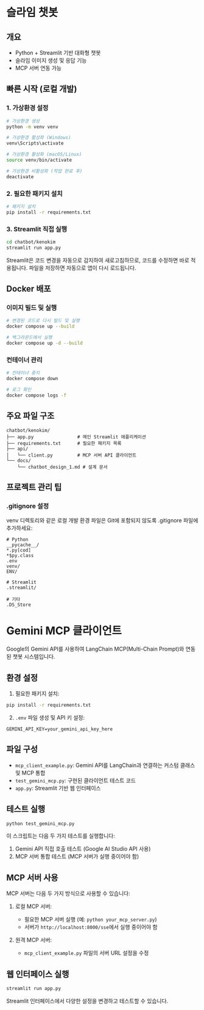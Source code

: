 # 슬라임 챗봇

## 개요
- Python + Streamlit 기반 대화형 챗봇
- 슬라임 이미지 생성 및 응답 기능
- MCP 서버 연동 가능

## 빠른 시작 (로컬 개발)

### 1. 가상환경 설정

```bash
# 가상환경 생성
python -m venv venv

# 가상환경 활성화 (Windows)
venv\Scripts\activate

# 가상환경 활성화 (macOS/Linux)
source venv/bin/activate

# 가상환경 비활성화 (작업 완료 후)
deactivate
```

### 2. 필요한 패키지 설치

```bash
# 패키지 설치
pip install -r requirements.txt
```

### 3. Streamlit 직접 실행

```bash
cd chatbot/kenokim
streamlit run app.py
```

Streamlit은 코드 변경을 자동으로 감지하여 새로고침하므로, 코드를 수정하면 바로 적용됩니다.
파일을 저장하면 자동으로 앱이 다시 로드됩니다.

## Docker 배포

### 이미지 빌드 및 실행

```bash
# 변경된 코드로 다시 빌드 및 실행
docker compose up --build

# 백그라운드에서 실행
docker compose up -d --build
```

### 컨테이너 관리

```bash
# 컨테이너 중지
docker compose down

# 로그 확인
docker compose logs -f
```

## 주요 파일 구조

```
chatbot/kenokim/
├── app.py                # 메인 Streamlit 애플리케이션
├── requirements.txt      # 필요한 패키지 목록
├── api/
│   └── client.py         # MCP 서버 API 클라이언트
└── docs/
    └── chatbot_design_1.md # 설계 문서
```

## 프로젝트 관리 팁

### .gitignore 설정

venv 디렉토리와 같은 로컬 개발 환경 파일은 Git에 포함되지 않도록 .gitignore 파일에 추가하세요:

```
# Python
__pycache__/
*.py[cod]
*$py.class
.env
venv/
ENV/

# Streamlit
.streamlit/

# 기타
.DS_Store
```

# Gemini MCP 클라이언트

Google의 Gemini API를 사용하여 LangChain MCP(Multi-Chain Prompt)와 연동된 챗봇 시스템입니다.

## 환경 설정

1. 필요한 패키지 설치:

```bash
pip install -r requirements.txt
```

2. `.env` 파일 생성 및 API 키 설정:

```
GEMINI_API_KEY=your_gemini_api_key_here
```

## 파일 구성

- `mcp_client_example.py`: Gemini API를 LangChain과 연결하는 커스텀 클래스 및 MCP 통합
- `test_gemini_mcp.py`: 구현된 클라이언트 테스트 코드
- `app.py`: Streamlit 기반 웹 인터페이스

## 테스트 실행

```bash
python test_gemini_mcp.py
```

이 스크립트는 다음 두 가지 테스트를 실행합니다:
1. Gemini API 직접 호출 테스트 (Google AI Studio API 사용)
2. MCP 서버 통합 테스트 (MCP 서버가 실행 중이어야 함)

## MCP 서버 사용

MCP 서버는 다음 두 가지 방식으로 사용할 수 있습니다:

1. 로컬 MCP 서버:
   - 필요한 MCP 서버 실행 (예: `python your_mcp_server.py`)
   - 서버가 `http://localhost:8000/sse`에서 실행 중이어야 함

2. 원격 MCP 서버:
   - `mcp_client_example.py` 파일의 서버 URL 설정을 수정

## 웹 인터페이스 실행

```bash
streamlit run app.py
```

Streamlit 인터페이스에서 다양한 설정을 변경하고 테스트할 수 있습니다.